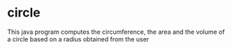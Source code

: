 # circle
This java program computes the circumference, the area and the volume of a circle based on a radius obtained from the user
